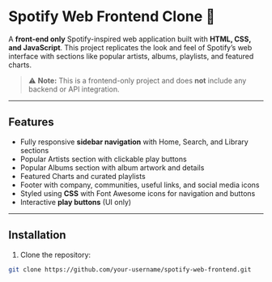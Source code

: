 # Spotify Web Frontend Clone 🎵

A **front-end only** Spotify-inspired web application built with **HTML, CSS, and JavaScript**. This project replicates the look and feel of Spotify’s web interface with sections like popular artists, albums, playlists, and featured charts.  

> ⚠️ **Note:** This is a frontend-only project and does **not** include any backend or API integration.

---

## Features

- Fully responsive **sidebar navigation** with Home, Search, and Library sections
- Popular Artists section with clickable play buttons
- Popular Albums section with album artwork and details
- Featured Charts and curated playlists
- Footer with company, communities, useful links, and social media icons
- Styled using **CSS** with Font Awesome icons for navigation and buttons
- Interactive **play buttons** (UI only)

---

## Installation

1. Clone the repository:

```bash
git clone https://github.com/your-username/spotify-web-frontend.git
